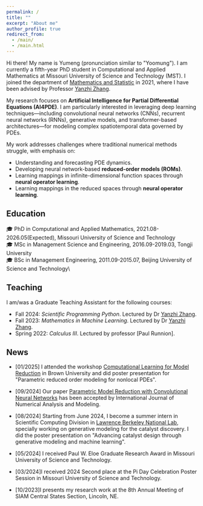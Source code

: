 ```yaml
---
permalink: /
title: ""
excerpt: "About me"
author_profile: true
redirect_from: 
  - /main/
  - /main.html
---
```


Hi there! My name is Yumeng (pronunciation similar to "Yoomung"). I am currently a fifth-year PhD student in Computational and Applied Mathematics at Missouri University of Science and Technology (MST). I joined the department of [Mathematics and Statistic](https://math.mst.edu/) in 2021, where I have been advised by Professor [Yanzhi Zhang](https://web.mst.edu/~zhangyanz/).

My research focuses on **Artificial Intelligence for Partial Differential Equations (AI4PDE)**. I am particularly interested in leveraging deep learning techniques—including convolutional neural networks (CNNs), recurrent neural networks (RNNs), generative models, and transformer-based architectures—for modeling complex spatiotemporal data governed by PDEs.

My work addresses challenges where traditional numerical methods struggle, with emphasis on:
- Understanding and forecasting PDE dynamics.  
- Developing neural network-based **reduced-order models (ROMs)**.
- Learning mappings in infinite-dimensional function spaces through **neural operator learning**.
- Learning mappings in the reduced spaces through  **neural operator learning**. 

## Education 
:mortar_board: PhD in Computational and Applied Mathematics, 2021.08-2026.05(Expected), <span class="grey">Missouri University of Science and Technology</span> \
:mortar_board: MSc in Management Science and Engineering, 2016.09-2019.03, <span class="grey">Tongji University</span> \
:mortar_board: BSc in Management Engineering, 2011.09-2015.07, <span class="grey">Beijing University of Science and Technology</span>\

## Teaching
I am/was a Graduate Teaching Assistant for the following courses:
- Fall 2024: *Scientific Programming Python*. Lectured by Dr [Yanzhi Zhang](https://web.mst.edu/~zhangyanz/). 
- Fall 2023: *Mathematics in Machine Learning*. Lectured by Dr [Yanzhi Zhang](https://web.mst.edu/~zhangyanz/).
- Spring 2022: *Calculus III*. Lectured by professor [Paul Runnion].


## News
- [01/2025] I attended the workshop [Computational Learning for Model Reduction](https://icerm.brown.edu/program/topical_workshop/tw-25-clmr) in Brown University and did poster presentation for "Parametric	reduced	order	modeling	for	nonlocal PDEs". 

- [09/2024] Our paper [Parametric Model Reduction with Convolutional Neural Networks](https://global-sci.com/article/91366/parametric-model-reduction-with-convolutional-neural-networks) has been accepted by International Journal of Numerical Analysis and Modeling.

- [08/2024] Starting from June 2024, I become a summer intern in Scientific Computing Division in [Lawrence Berkeley National Lab](https://www.lbl.gov/), specially working on generative modeling for the catalyst discovery. I did the poster presentation on "Advancing catalyst design through generative modeling and machine learning".

- [05/2024] I received Paul W. Eloe Graduate Research Award in Missouri University of Science and Technology. 

- [03/2024]I received 2024 Second place at the Pi Day Celebration Poster Session in Missouri University of Science and Technology.

- [10/2023]I presents my research work at the 8th Annual Meeting of SIAM Central States Section, Lincoln, NE. 
